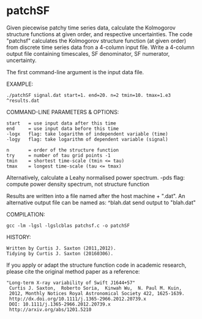 # patchSF
Given piecewise patchy time series data, calculate the Kolmogorov structure functions at given order, and respective uncertainties.  The code "patchsf" calculates the Kolmogorov structure function (at given order) from discrete time series data fron a 4-column input file.  Write a 4-column output file containing timescales, SF denominator, SF numerator, uncertainty.

The first command-line argument is the input data file.

EXAMPLE:

    ./patchSF signal.dat start=1. end=20. n=2 tmin=10. tmax=1.e3 ^results.dat
 
 COMMAND-LINE PARAMETERS & OPTIONS:
 
    start   = use input data after this time
    end     = use input data before this time
    -logx   flag: take logarithm of independent variable (time)
    -logy   flag: take logarithm of dependent variable (signal)
    
    n       = order of the structure function
    try     = number of tau grid points -1
    tmin    = shortest time-scale (tmin <= tau)
    tmax    = longest time-scale (tau <= tmax)
    
Alternatively, calculate a Leahy normalised power spectrum.
    -pds    flag: compute power density spectrum, not structure function
 
 Results are written into a file named after the host machine + ".dat".
 An alternative output file can be named as:
    ^blah.dat       send output to "blah.dat" 
 
COMPILATION:

    gcc -lm -lgsl -lgslcblas patchsf.c -o patchSF
    
HISTORY:

    Written by Curtis J. Saxton (2011,2012).
    Tidying by Curtis J. Saxton (20160306).

If you apply or adapt the structure function code in academic research, please cite the original method paper as a reference:

    "Long-term X-ray variability of Swift J1644+57"
     Curtis J. Saxton,  Roberto Soria,  Kinwah Wu,  N. Paul M. Kuin,
     2012, Monthly Notices Royal Astronomical Society 422, 1625-1639.
     http://dx.doi.org/10.1111/j.1365-2966.2012.20739.x
     DOI: 10.1111/j.1365-2966.2012.20739.x
     http://arxiv.org/abs/1201.5210
     
